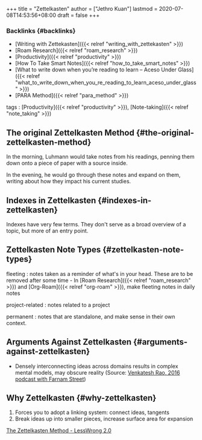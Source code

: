 +++
title = "Zettelkasten"
author = ["Jethro Kuan"]
lastmod = 2020-07-08T14:53:56+08:00
draft = false
+++

### Backlinks {#backlinks}

- [Writing with Zettekasten]({{< relref "writing_with_zettekasten" >}})
- [Roam Research]({{< relref "roam_research" >}})
- [Productivity]({{< relref "productivity" >}})
- [How To Take Smart Notes]({{< relref "how_to_take_smart_notes" >}})
- [What to write down when you’re reading to learn – Aceso Under Glass]({{< relref "what_to_write_down_when_you_re_reading_to_learn_aceso_under_glass" >}})
- [PARA Method]({{< relref "para_method" >}})

tags
: [Productivity]({{< relref "productivity" >}}), [Note-taking]({{< relref "note_taking" >}})

## The original Zettelkasten Method {#the-original-zettelkasten-method}

In the morning, Luhmann would take notes from his readings, penning
them down onto a piece of paper with a source inside.

In the evening, he would go through these notes and expand on them,
writing about how they impact his current studies.

## Indexes in Zettelkasten {#indexes-in-zettelkasten}

Indexes have very few terms. They don't serve as a broad overview of a
topic, but more of an entry point.

## Zettelkasten Note Types {#zettelkasten-note-types}

fleeting
: notes taken as a reminder of what's in your head. These
are to be removed after some time - In [Roam Research]({{< relref "roam_research" >}}) and [Org-Roam]({{< relref "org-roam" >}}), make fleeting notes in daily notes

project-related
: notes related to a project

permanent
: notes that are standalone, and make sense in their own context.

## Arguments Against Zettelkasten {#arguments-against-zettelkasten}

- Densely interconnecting ideas across domains results in complex
  mental models, may obscure reality (Source: [Venkatesh Rao, 2016
  podcast with Farnam Street](https://fs.blog/venkatesh-rao/))

## Why Zettelkasten {#why-zettelkasten}

1.  Forces you to adopt a linking system: connect ideas, tangents
2.  Break ideas up into smaller pieces, increase surface area for
    expansion

[The Zettelkasten Method - LessWrong 2.0](https://www.lesswrong.com/posts/NfdHG6oHBJ8Qxc26s/the-zettelkasten-method-1)
